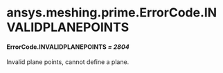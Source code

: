 # ansys.meshing.prime.ErrorCode.INVALIDPLANEPOINTS



#### ErrorCode.INVALIDPLANEPOINTS *= 2804*

Invalid plane points, cannot define a plane.

<!-- !! processed by numpydoc !! -->
